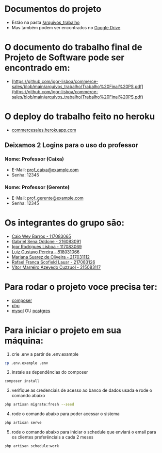 # Documentos do projeto
* Estão na pasta [/arquivos_trabalho](https://github.com/igor-lisboa/commerce-sales/tree/main/arquivos_trabalho)
* Mas também podem ser encontrados no [Google Drive](https://drive.google.com/drive/folders/1VbdfnAtDPqReQlx2Qnu7xCf6Et_zDrnx?usp=sharing)

# O documento do trabalho final de Projeto de Software pode ser encontrado em:
* [https://github.com/igor-lisboa/commerce-sales/blob/main/arquivos_trabalho/Trabalho%20Final%20PS.pdf](https://github.com/igor-lisboa/commerce-sales/blob/main/arquivos_trabalho/Trabalho%20Final%20PS.pdf)

# O deploy do trabalho feito no heroku
* [commercesales.herokuapp.com](http://commercesales.herokuapp.com)

## Deixamos 2 Logins para o uso do professor
### Nome: Professor (Caixa)
* E-Mail: prof_caixa@example.com
* Senha: 12345

### Nome: Professor (Gerente)
* E-Mail: prof_gerente@example.com
* Senha: 12345


# Os integrantes do grupo são:
- [Caio Wey Barros - 117083065](https://github.com/caiowbarros)
- [Gabriel Sena Oddone - 216083091](https://github.com/gabrielodd)
- [Igor Rodrigues Lisboa - 117083069](https://github.com/igor-lisboa)
- [Luiz Gustavo Pereira - 818031066](https://github.com/LuizGPereira)
- [Mariana Suarez de Oliveira - 217031112](https://github.com/marizeraus)
- [Rafael Franca Scofield Lauar - 217083126](https://github.com/Rafa2266)
- [Vitor Marreiro Azevedo Cuzzuol - 215083117](https://github.com/vitorcuzzuol)

# Para rodar o projeto voce precisa ter:
* [composer](https://getcomposer.org/)
* [php](https://www.php.net/)
* [mysql](https://www.mysql.com/) OU [postgres](https://www.postgresql.org/)

# Para iniciar o projeto em sua máquina:
1. crie .env a partir de .env.example
```sh
cp .env.example .env
```
2. instale as dependências do composer
```sh
composer install
```
3. verifique as credenciais de acesso ao banco de dados usada e rode o comando abaixo
```sh
php artisan migrate:fresh --seed
```
4. rode o comando abaixo para poder acessar o sistema
```sh
php artisan serve
```
5. rode o comando abaixo para iniciar o schedule que enviará o email para os clientes preferênciais a cada 2 meses
```sh
php artisan schedule:work
```
